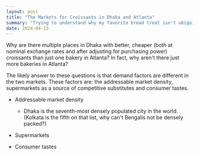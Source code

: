 ```yaml
---
layout: post
title: "The Markets for Croissants in Dhaka and Atlanta"
summary: "Trying to understand why my favorite bread treat isn't ubiquitous and high-quality everywhere I go"
date: 2024-04-13
---
```


Why are there multiple places in Dhaka with better, cheaper (both at nominal exchange rates and after adjusting for purchasing power) croissants than just one bakery in Atlanta? In fact, why aren't there just more bakeries in Atlanta?

The likely answer to these questions is that demand factors are different in the two markets. These factors are: the addressable market density, supermarkets as a source of competitive substitutes and consumer tastes.

* Addressable market density
    * Dhaka is the seventh-most densely populated city in the world. (Kolkata is the fifth on that list, why can't Bengalis not be densely packed?)
* Supermarkets

* Consumer tastes

